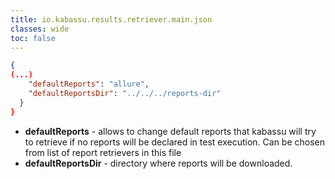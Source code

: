 ```yaml
---
title: io.kabassu.results.retriever.main.json
classes: wide
toc: false
---
```


```json
{
(...)
    "defaultReports": "allure",
    "defaultReportsDir": "../../../reports-dir"
  }
}
```

- **defaultReports** - allows to change default reports that kabassu will try to retrieve if no reports will be declared in test execution. Can be chosen from list of report retrievers in this file  
- **defaultReportsDir** - directory where reports will be downloaded.


